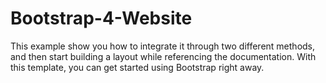 # Bootstrap-4-Website
This example show you how to integrate it through two different methods, and then start building a layout while referencing the documentation.
With this template, you can get started using Bootstrap right away. 
